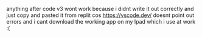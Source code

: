 anything after code v3 wont work because i didnt write it out correctly and just copy and pasted it from replit cos https://vscode.dev/ doesnt point out errors and
i cant download the working app on my Ipad which i use at work :(
